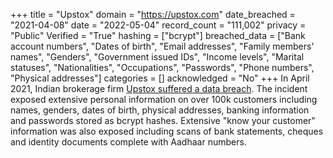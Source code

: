 +++
title = "Upstox"
domain = "https://upstox.com"
date_breached = "2021-04-08"
date = "2022-05-04"
record_count = "111,002"
privacy = "Public"
Verified = "True"
hashing = ["bcrypt"]
breached_data = ["Bank account numbers", "Dates of birth", "Email addresses", "Family members' names", "Genders", "Government issued IDs", "Income levels", "Marital statuses", "Nationalities", "Occupations", "Passwords", "Phone numbers", "Physical addresses"]
categories = []
acknowledged = "No"
+++
In April 2021, Indian brokerage firm <a href="https://www.hackread.com/shinyhunters-broker-firm-upstox-database-leak/" target="_blank" rel="noopener">Upstox suffered a data breach</a>. The incident exposed extensive personal information on over 100k customers including names, genders, dates of birth, physical addresses, banking information and passwords stored as bcrypt hashes. Extensive "know your customer" information was also exposed including scans of bank statements, cheques and identity documents complete with Aadhaar numbers.